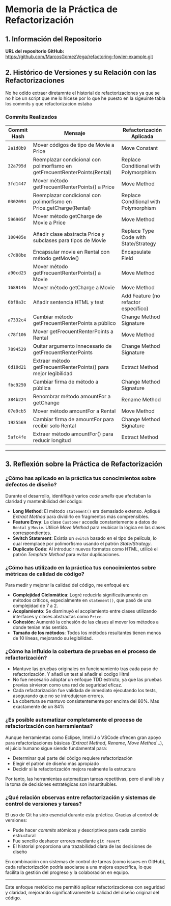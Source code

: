 # Memoria de la Práctica de Refactorización

## 1. Información del Repositorio

**URL del repositorio GitHub:** https://github.com/MarcosGomezVega/refactoring-fowler-example.git

## 2. Histórico de Versiones y su Relación con las Refactorizaciones

No he odido extraer diretamnte el historial de refactorizaciones ya que se no hice un script que me lo hicese por lo que he puesto en la sigeuinte tabla los commits y que refactorizacion estaba 

### Commits Realizados

| Commit Hash | Mensaje                                                       | Refactorización Aplicada             |
|-------------|---------------------------------------------------------------|------------------------------------|
| `2a1d8b9`   | Mover códigos de tipo de Movie a Price                        | Move Constant                      |
| `32a795d`   | Reemplazar condicional con polimorfismo en getFrecuentRenterPoints(Rental) | Replace Conditional with Polymorphism |
| `3fd1447`   | Mover método getFrecuentRenterPoints() a Price                | Move Method                       |
| `0302094`   | Reemplazar condicional con polimorfismo en Price.getCharge(Rental) | Replace Conditional with Polymorphism |
| `596905f`   | Mover método getCharge de Movie a Price                        | Move Method                       |
| `100405e`   | Añadir clase abstracta Price y subclases para tipos de Movie  | Replace Type Code with State/Strategy |
| `c7d88be`   | Encapsular movie en Rental con método getMovie()              | Encapsulate Field                 |
| `a90cd23`   | Mover método getFrecuentRenterPoints() a Movie                | Move Method                      |
| `1689146`   | Mover método getCharge a Movie                                 | Move Method                      |
| `6bf8a3c`   | Añadir sentencia HTML y test                                   | Add Feature (no refactor específico) |
| `a7332c4`   | Cambiar método getFrecuentRenterPoints a público              | Change Method Signature           |
| `c78f106`   | Mover getFrecuentRenterPoints a Rental                         | Move Method                      |
| `7894529`   | Quitar argumento innecesario de getFrecuentRenterPoints       | Change Method Signature           |
| `6d18d21`   | Extraer método getFrecuentRenterPoints() para mejor legibilidad | Extract Method                    |
| `fbc9250`   | Cambiar firma de método a pública                              | Change Method Signature           |
| `384b224`   | Renombrar método amountFor a getChange                         | Rename Method                    |
| `07e9cb5`   | Mover método amountFor a Rental                                | Move Method                      |
| `1925569`   | Cambiar firma de amountFor para recibir solo Rental           | Change Method Signature           |
| `5afc4fe`   | Extraer método amountFor() para reducir longitud               | Extract Method                   |

---

## 3. Reflexión sobre la Práctica de Refactorización

### ¿Cómo has aplicado en la práctica tus conocimientos sobre defectos de diseño?

Durante el desarrollo, identifiqué varios *code smells* que afectaban la claridad y mantenibilidad del código:

- **Long Method**: El método `statement()` era demasiado extenso. Apliqué *Extract Method* para dividirlo en fragmentos más comprensibles.
- **Feature Envy**: La clase `Customer` accedía constantemente a datos de `Rental` y `Movie`. Utilicé *Move Method* para reubicar la lógica en las clases correspondientes.
- **Switch Statement**: Existía un `switch` basado en el tipo de película, lo cual reemplacé por polimorfismo usando el patrón *State/Strategy*.
- **Duplicate Code**: Al introducir nuevos formatos como HTML, utilicé el patrón *Template Method* para evitar duplicaciones.

### ¿Cómo has utilizado en la práctica tus conocimientos sobre métricas de calidad de código?

Para medir y mejorar la calidad del código, me enfoqué en:

- **Complejidad Ciclomática**: Logré reducirla significativamente en métodos críticos, especialmente en `statement()`, que pasó de una complejidad de 7 a 2.
- **Acoplamiento**: Se disminuyó el acoplamiento entre clases utilizando interfaces y clases abstractas como `Price`.
- **Cohesión**: Aumentó la cohesión de las clases al mover los métodos a donde tenían más sentido.
- **Tamaño de los métodos**: Todos los métodos resultantes tienen menos de 10 líneas, mejorando su legibilidad.

### ¿Cómo ha influido la cobertura de pruebas en el proceso de refactorización?

- Mantuve las pruebas originales en funcionamiento tras cada paso de refactorización. Y añadi un test al añadir el codigo Html 
- No fue necesario adoptar un enfoque TDD estricto, ya que las pruebas previas sirvieron como una red de seguridad eficaz.
- Cada refactorización fue validada de inmediato ejecutando los tests, asegurando que no se introdujeran errores.
- La cobertura se mantuvo consistentemente por encima del 80%. Mas exactamente de un 84%

### ¿Es posible automatizar completamente el proceso de refactorización con herramientas?

Aunque herramientas como Eclipse, IntelliJ o VSCode ofrecen gran apoyo para refactorizaciones básicas (*Extract Method*, *Rename*, *Move Method*...), el juicio humano sigue siendo fundamental para:

- Determinar qué parte del código requiere refactorización
- Elegir el patrón de diseño más apropiado
- Decidir si la refactorización mejora realmente la estructura

Por tanto, las herramientas automatizan tareas repetitivas, pero el análisis y la toma de decisiones estratégicas son insustituibles.

### ¿Qué relación observas entre refactorización y sistemas de control de versiones y tareas?

El uso de Git ha sido esencial durante esta práctica. Gracias al control de versiones:

- Pude hacer *commits* atómicos y descriptivos para cada cambio estructural
- Fue sencillo deshacer errores mediante `git revert`
- El historial proporciona una trazabilidad clara de las decisiones de diseño

En combinación con sistemas de control de tareas (como issues en GitHub), cada refactorización podría asociarse a una mejora específica, lo que facilita la gestión del progreso y la colaboración en equipo.

---

Este enfoque metódico me permitió aplicar refactorizaciones con seguridad y claridad, mejorando significativamente la calidad del diseño original del código.
